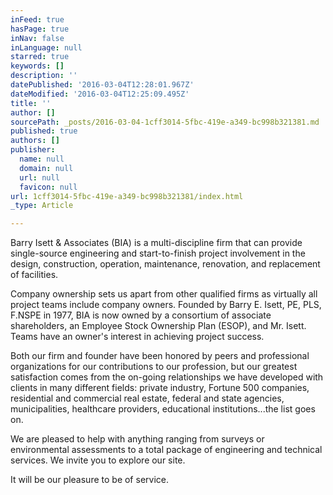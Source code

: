 ```yaml
---
inFeed: true
hasPage: true
inNav: false
inLanguage: null
starred: true
keywords: []
description: ''
datePublished: '2016-03-04T12:28:01.967Z'
dateModified: '2016-03-04T12:25:09.495Z'
title: ''
author: []
sourcePath: _posts/2016-03-04-1cff3014-5fbc-419e-a349-bc998b321381.md
published: true
authors: []
publisher:
  name: null
  domain: null
  url: null
  favicon: null
url: 1cff3014-5fbc-419e-a349-bc998b321381/index.html
_type: Article

---
```

Barry Isett & Associates (BIA) is a multi-discipline firm that can provide single-source engineering and start-to-finish project involvement in the design, construction, operation, maintenance, renovation, and replacement of facilities. 

Company ownership sets us apart from other qualified firms as virtually all project teams include company owners. Founded by Barry E. Isett, PE, PLS, F.NSPE in 1977, BIA is now owned by a consortium of associate shareholders, an Employee Stock Ownership Plan (ESOP), and Mr. Isett. Teams have an owner's interest in achieving project success. 

Both our firm and founder have been honored by peers and professional organizations for our contributions to our profession, but our greatest satisfaction comes from the on-going relationships we have developed with clients in many different fields: private industry, Fortune 500 companies, residential and commercial real estate, federal and state agencies, municipalities, healthcare providers, educational institutions...the list goes on. 

We are pleased to help with anything ranging from surveys or environmental assessments to a total package of engineering and technical services. We invite you to explore our site.  

[][0]

It will be our pleasure to be of service.

[0]: mailto:info@barryisett.com